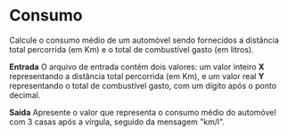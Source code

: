 # Consumo
Calcule o consumo médio de um automóvel sendo fornecidos a distância total percorrida (em Km) e o total de combustível gasto (em litros).

**Entrada**
O arquivo de entrada contém dois valores: um valor inteiro **X** representando a distância total percorrida (em Km), e um valor real **Y** representando o total de combustível gasto, com um dígito após o ponto decimal.

**Saída**
Apresente o valor que representa o consumo médio do automóvel com 3 casas após a vírgula, seguido da mensagem "km/l".